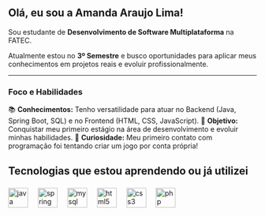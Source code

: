 ## Olá, eu sou a Amanda Araujo Lima!

Sou estudante de **Desenvolvimento de Software Multiplataforma** na FATEC.

Atualmente estou no **3º Semestre** e busco oportunidades para aplicar meus conhecimentos em projetos reais e evoluir profissionalmente.

---

### Foco e Habilidades

📚 **Conhecimentos:** Tenho versatilidade para atuar no Backend (Java, Spring Boot, SQL) e no Frontend (HTML, CSS, JavaScript).
🎯 **Objetivo:** Conquistar meu primeiro estágio na área de desenvolvimento e evoluir minhas habilidades.
🎲 **Curiosidade:** Meu primeiro contato com programação foi tentando criar um jogo por conta própria!

###

<h2 align="left">Tecnologias que estou aprendendo ou já utilizei</h2>

###

<div align="left">
  <img src="https://cdn.jsdelivr.net/gh/devicons/devicon/icons/java/java-original.svg" height="40" alt="java logo" />
  <img width="12" />
  <img src="https://cdn.jsdelivr.net/gh/devicons/devicon/icons/spring/spring-original.svg" height="40" alt="spring logo" />
  <img width="12" />
  <img src="https://cdn.jsdelivr.net/gh/devicons/devicon/icons/mysql/mysql-original.svg" height="40" alt="mysql logo" />
  <img width="12" />
  <img src="https://cdn.jsdelivr.net/gh/devicons/devicon/icons/html5/html5-original.svg" height="40" alt="html5 logo" />
  <img width="12" />
  <img src="https://cdn.jsdelivr.net/gh/devicons/devicon/icons/css3/css3-original.svg" height="40" alt="css3 logo" />
  <img width="12" />
  <img src="https://cdn.jsdelivr.net/gh/devicons/devicon/icons/php/php-original.svg" height="40" alt="php logo" />
</div>

